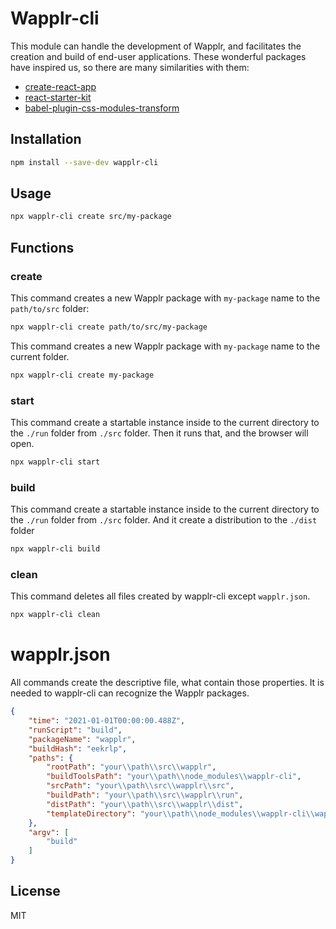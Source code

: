 # Wapplr-cli

This module can handle the development of Wapplr, and facilitates the creation and build of end-user applications.
These wonderful packages have inspired us, so there are many similarities with them:

- [create-react-app](https://github.com/facebook/create-react-app)
- [react-starter-kit](https://github.com/kriasoft/react-starter-kit)
- [babel-plugin-css-modules-transform](https://github.com/michalkvasnicak/babel-plugin-css-modules-transform)

## Installation

```sh
npm install --save-dev wapplr-cli
```

## Usage

```sh
npx wapplr-cli create src/my-package
```

## Functions

### create

This command creates a new Wapplr package with `my-package` name to the `path/to/src` folder:

```sh
npx wapplr-cli create path/to/src/my-package
```

This command creates a new Wapplr package with `my-package` name to the current folder.

```sh
npx wapplr-cli create my-package
```

### start

This command create a startable instance inside to the current directory to the `./run` folder from `./src` folder.
Then it runs that, and the browser will open.

```sh
npx wapplr-cli start
```
### build

This command create a startable instance inside to the current directory to the `./run` folder from `./src` folder.
And it create a distribution to the `./dist` folder

```sh
npx wapplr-cli build
```

### clean

This command deletes all files created by wapplr-cli except `wapplr.json`.

```sh
npx wapplr-cli clean
```

# wapplr.json

All commands create the descriptive file, what contain those properties. It is needed to wapplr-cli can recognize the Wapplr packages.
```json
{
    "time": "2021-01-01T00:00:00.488Z",
    "runScript": "build",
    "packageName": "wapplr",
    "buildHash": "eekrlp",
    "paths": {
        "rootPath": "your\\path\\src\\wapplr",
        "buildToolsPath": "your\\path\\node_modules\\wapplr-cli",
        "srcPath": "your\\path\\src\\wapplr\\src",
        "buildPath": "your\\path\\src\\wapplr\\run",
        "distPath": "your\\path\\src\\wapplr\\dist",
        "templateDirectory": "your\\path\\node_modules\\wapplr-cli\\wapplr-template"
    },
    "argv": [
        "build"
    ]
}
```

## License

MIT
